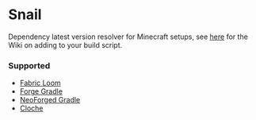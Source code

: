 # Snail
Dependency latest version resolver for Minecraft setups, see [here](https://github.com/harleylizard/snail/wiki/Fabric-Loom) for the Wiki on adding to your build script.

### Supported
* [Fabric Loom](https://github.com/FabricMC/fabric-loom)
* [Forge Gradle](https://github.com/MinecraftForge/ForgeGradle)
* [NeoForged Gradle](https://github.com/neoforged/NeoGradle)
* [Cloche](https://github.com/terrarium-earth/cloche)

